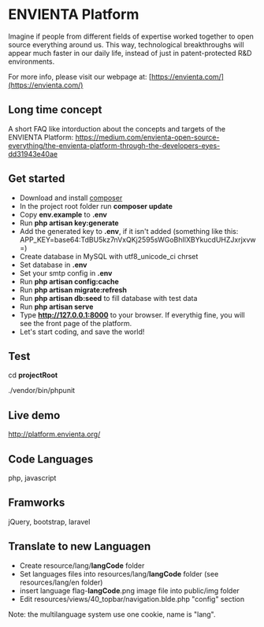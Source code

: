 # ENVIENTA Platform

Imagine if people from different fields of expertise worked together to open source everything around us. This way, technological breakthroughs will appear much faster in our daily life, instead of just in patent-protected R&D environments.

For more info, please visit our webpage at: [https://envienta.com/](https://envienta.com/)

## Long time concept

A short FAQ like intorduction about the concepts and targets of the ENVIENTA Platform: https://medium.com/envienta-open-source-everything/the-envienta-platform-through-the-developers-eyes-dd31943e40ae

## Get started

- Download and install [composer](https://getcomposer.org/)
- In the project root folder run **composer update**
- Copy **env.example** to **.env**
- Run **php artisan key:generate**
- Add the generated key to **.env**, if it isn't added (something like this: APP_KEY=base64:TdBU5kz7nVxQKj2595sWGoBhIlXBYkucdUHZJxrjxvw=)
- Create database in MySQL with utf8_unicode_ci chrset
- Set database in **.env**
- Set your smtp config in **.env**
- Run **php artisan config:cache**
- Run **php artisan migrate:refresh**
- Run **php artisan db:seed** to fill database with test data
- Run **php artisan serve**
- Type **http://127.0.0.1:8000** to your browser. If everythig fine, you will see the front page of the platform.
- Let's start coding, and save the world! 

## Test ##

cd **projectRoot**

./vendor/bin/phpunit
 

## Live demo ##

http://platform.envienta.org/

## Code Languages ##
php, javascript

## Framworks ##
jQuery, bootstrap, laravel

## Translate to new Languagen ##
- Create resource/lang/**langCode** folder
- Set languages files into resources/lang/**langCode** folder (see resources/lang/en folder)
- insert language flag-**langCode**.png image file into public/img folder
- Edit resources/views/40_topbar/navigation.blde.php "config" section
	
Note: the multilanguage system use  one cookie, name is "lang".


 
